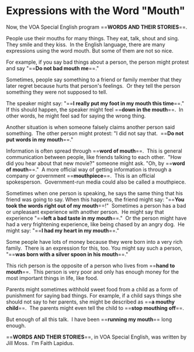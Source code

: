 # Expressions with the Word "Mouth"

Now, the VOA Special English program ==**WORDS AND THEIR STORIES**==.

People use their mouths for many things. They eat, talk, shout and sing.  They smile and they kiss.  In the English language, there are many expressions using the word mouth. But some of them are not so nice.

For example, if you say bad things about a person, the person might protest and say "==**Do not bad mouth me**==."

Sometimes, people say something to a friend or family member that they later regret because hurts that person's feelings.  Or they tell the person something they were not supposed to tell.

The speaker might say: "==**I really put my foot in my mouth this time**==."  If this should happen, the speaker might feel ==**down in the mouth**==.  In other words, he might feel sad for saying the wrong thing.

Another situation is when someone falsely claims another person said something.  The other person might protest: "I did not say that.  ==**Do not put words in my mouth**==."

Information is often spread through ==**word of mouth**==.  This is general communication between people, like friends talking to each other.  "How did you hear about that new movie?" someone might ask. "Oh, by ==**word of mouth**==."  A more official way of getting information is through a company or government ==**mouthpiece**==.  This is an official spokesperson.  Government-run media could also be called a mouthpiece.

Sometimes when one person is speaking, he says the same thing that his friend was going to say. When this happens, the friend might say: "==**You took the words right out of my mouth**==!"  Sometimes a person has a bad or unpleasant experience with another person.  He might say that experience "==**left a bad taste in my mouth**==."  Or the person might have had a very frightening experience, like being chased by an angry dog.  He might say: "==**I had my heart in my mouth**==."

Some people have lots of money because they were born into a very rich family.  There is an expression for this, too. You might say such a person, "==**was born with a silver spoon in his mouth**==."

This rich person is the opposite of a person who lives from ==**hand to mouth**==.  This person is very poor and only has enough money for the most important things in life, like food.

Parents might sometimes withhold sweet food from a child as a form of punishment for saying bad things. For example, if a child says things she should not say to her parents, she might be described as ==**a mouthy child**==.  The parents might even tell the child to ==**stop mouthing off**==.

But enough of all this talk.  I have been ==**running my mouth**== long enough.

==**WORDS AND THEIR STORIES**==, in VOA Special English, was written by Jill Moss.  I'm Faith Lapidus.

